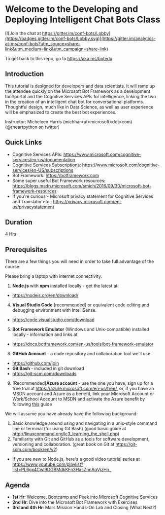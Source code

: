 # Welcome to the Developing and Deploying Intelligent Chat Bots Class

[![Join the chat at https://gitter.im/conf-bots/Lobby](https://badges.gitter.im/conf-bots/Lobby.svg)](https://gitter.im/analytics-at-ms/conf-bots?utm_source=share-link&utm_medium=link&utm_campaign=share-link)

To get back to this repo, go to https://aka.ms/botedu

## Introduction

This tutorial is designed for developers and data scientists. It will ramp up the attendee quickly on the Microsoft Bot Framework as a development tool/portal and the Cognitive Services APIs for intelligence, linking the two in the creation of an intelligent chat bot for conversational platforms. Thoughtful design, much like in Data Science, as well as user experience will be emphasized to create the best bot experiences.

Instructor: Micheleen Harris (michhar\<at\>microsoft\<dot\>com) (@rheartpython on twitter)

## Quick Links

* Cognitive Services APIs:  https://www.microsoft.com/cognitive-services/en-us/documentation
* Cognitive Services Subscriptions:  https://www.microsoft.com/cognitive-services/en-US/subscriptions
* Bot Framework:  https://botframework.com
* Some super useful Bot Framework resources:  https://blogs.msdn.microsoft.com/smich/2016/09/30/microsoft-bot-framework-resources
* If you're curious - Microsoft privacy statement for Cognitive Services and Translator etc.: https://privacy.microsoft.com/en-us/privacystatement

## Duration

4 Hrs

## Prerequisites

There are a few things you will need in order to take full advantage of the course:

Please bring a laptop with internet connectivity.

1. **Node.js** with **npm** installed locally - get the latest at:
  * https://nodejs.org/en/download/
4. **Visual Studio Code** \[recommended\] or equivalent code editing and debugging environment with IntelliSense.  
  * https://code.visualstudio.com/download
5. **Bot Framework Emulator** (Windows and Unix-compatible) installed locally - information and links at
  * https://docs.botframework.com/en-us/tools/bot-framework-emulator
8.  **GitHub Account** - a code repository and collaboration tool we'll use
  * https://github.com/join
*  **Git Bash** - included in git download
  * https://git-scm.com/downloads
9.  [Recommended]**Azure account** - use the one you have, sign up for a free trial at https://azure.microsoft.com/en-us/free/, or, if you have an MSDN account and Azure as a benefit, link your Microsoft Account or Work/School Account to MSDN and activate the Azure benefit by following [this](https://www.visualstudio.com/en-us/docs/setup-admin/team-services/link-msdn-subscription-to-organizational-account-vs) guide

We will assume you have already have the following background:

1.  Basic knowledge around using and navigating in a unix-style command line or terminal (for using Git Bash) (good basic guide at http://linuxcommand.org/lc3_learning_the_shell.php)
2.  Familiarity with Git and GitHub as a tools for software development, versioning and collaboration. (great book on Git at https://git-scm.com/book/en/v2)
*  If you are new to Node.js, here's a good video tutorial series at https://www.youtube.com/playlist?list=PL6gx4Cwl9DGBMdkKFn3HasZnnAqVjzHn_

## Agenda

* **1st Hr**:  Welcome, Bootcamp and Peek into Microsoft Cognitive Services
* **2nd Hr**:  Dive into the Microsoft Bot Framework with Exercises
* **3rd and 4th Hr**:  Mars Mission Hands-On Lab and Closing (What Next?)
